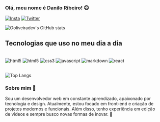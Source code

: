 ### Olá, meu nome é Danilo Ribeiro! 😊

[![Insta](https://img.shields.io/badge/Instagram-E4405F?style=for-the-badge&logo=instagram&logoColor=white)](https://www.instagram.com/_dan_ooliveira/)
[![Twitter](https://img.shields.io/badge/Twitter-1DA1F2?style=for-the-badge&logo=twitter&logoColor=white)](https://x.com/Dann_L_O)

![Ooliveiradev's GitHub stats](https://github-readme-stats.vercel.app/api?username=Ooliveiradev&show_icons=true&theme=transparent)

## Tecnologias que uso no meu dia a dia

<div style="display: inline_block"><br/>
<img align="center" alt="html5" src="https://img.shields.io/badge/HTML5-E34F26?style=for-the-badge&logo=html5&logoColor=white" />
<img align="center" alt="html5" src="https://img.shields.io/badge/Python-14354C?style=for-the-badge&logo=python&logoColor=white" />
<img align="center" alt="css3" src="https://img.shields.io/badge/CSS3-1572B6?style=for-the-badge&logo=css3&logoColor=white" />
<img align="center" alt="javascript" src="https://img.shields.io/badge/JavaScript-F7DF1E?style=for-the-badge&logo=javascript&logoColor=black" />
<img align="center" alt="markdown" src="https://img.shields.io/badge/Markdown-000000?style=for-the-badge&logo=markdown&logoColor=white" />
<img align="center" alt="react" src="https://img.shields.io/badge/React-20232A?style=for-the-badge&logo=react&logoColor=61DAFB" />
</div><br/>

![Top Langs](https://github-readme-stats.vercel.app/api/top-langs/?username=Ooliveiradev&layout=compact)

### Sobre mim 👋

Sou um desenvolvedor web em constante aprendizado, apaixonado por tecnologia e design. Atualmente, estou focado em front-end e criação de projetos modernos e funcionais. Além disso, tenho experiência em edição de vídeos e sempre busco novas formas de inovar. 🚀

